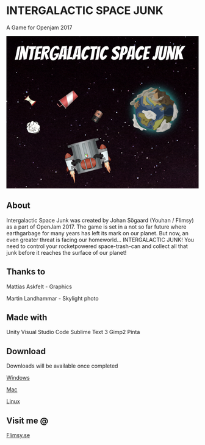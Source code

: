 # INTERGALACTIC SPACE JUNK
A Game for Openjam 2017

![IGSJ](https://github.com/youhan89/LDOpenJam17/blob/master/Releases/IGSJ_Promo.png)

## About
Intergalactic Space Junk was created by Johan Sögaard (Youhan / Flimsy) as a part of OpenJam 2017. The game is set in a not so far future where earthgarbage for many years has left its mark on our planet. But now, an even greater threat is facing our homeworld... INTERGALACTIC JUNK! You need to control your rocketpowered space-trash-can and collect all that junk before it reaches the surface of our planet!

## Thanks to
Mattias Askfelt - Graphics 

Martin Landhammar - Skylight photo

## Made with
Unity
Visual Studio Code
Sublime Text 3
Gimp2
Pinta

## Download
Downloads will be available once completed 

[Windows](https://github.com/youhan89/LDOpenJam17/raw/master/Releases/IGSJ_WIN.zip) 

[Mac](https://github.com/youhan89/LDOpenJam17/raw/master/Releases/IGSJ_MAC.zip) 

[Linux](https://github.com/youhan89/LDOpenJam17/raw/master/Releases/IGSJ_LINUX.zip)

## Visit me @
[Flimsy.se](http://www.flimsy.se)
